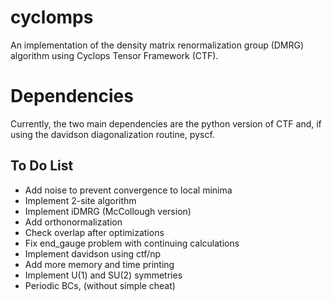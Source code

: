 # cyclomps
An implementation of the density matrix renormalization group (DMRG)
algorithm using Cyclops Tensor Framework (CTF).

# Dependencies
Currently, the two main dependencies are the python version of 
CTF and, if using the davidson diagonalization routine, pyscf.

## To Do List
* Add noise to prevent convergence to local minima
* Implement 2-site algorithm
* Implement iDMRG (McCollough version)
* Add orthonormalization
* Check overlap after optimizations
* Fix end_gauge problem with continuing calculations
* Implement davidson using ctf/np
* Add more memory and time printing
* Implement U(1) and SU(2) symmetries
* Periodic BCs, (without simple cheat)
